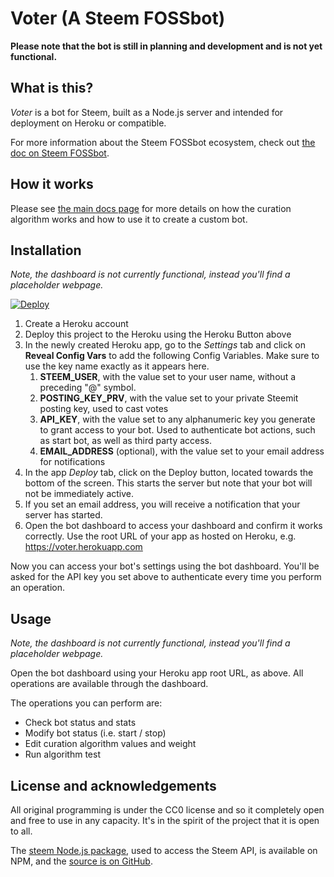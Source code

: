 # Voter (A Steem FOSSbot)

**Please note that the bot is still in planning and development and is not yet functional.**

## What is this?

_Voter_ is a bot for Steem, built as a Node.js server and intended for deployment on Heroku or compatible.

For more information about the Steem FOSSbot ecosystem, check out [the doc on Steem FOSSbot](/docs/steemfossbot.md).

## How it works

Please see [the main docs page](/docs/main.md) for more details on how the curation algorithm works and how to use it to create a custom bot.

## Installation

_Note, the dashboard is not currently functional, instead you'll find a placeholder webpage._

[![Deploy](https://www.herokucdn.com/deploy/button.png)](https://heroku.com/deploy?template=https://github.com/evm2p/steem-fossbot-voter)

1. Create a Heroku account
2. Deploy this project to the Heroku using the Heroku Button above
4. In the newly created Heroku app, go to the _Settings_ tab and click on **Reveal Config Vars** to add the following Config Variables. Make sure to use the key name exactly as it appears here.
	1. **STEEM_USER**, with the value set to your user name, without a preceding "@" symbol.
	2. **POSTING_KEY_PRV**, with the value set to your private Steemit posting key, used to cast votes
	3. **API_KEY**, with the value set to any alphanumeric key you generate to grant access to your bot. Used to authenticate bot actions, such as start bot, as well as third party access.
	4. **EMAIL_ADDRESS** (optional), with the value set to your email address for notifications
5. In the app _Deploy_ tab, click on the Deploy button, located towards the bottom of the screen. This starts the server but note that your bot will not be immediately active.
6. If you set an email address, you will receive a notification that your server has started.
7. Open the bot dashboard to access your dashboard and confirm it works correctly. Use the root URL of your app as hosted on Heroku, e.g. https://voter.herokuapp.com

Now you can access your bot's settings using the bot dashboard. You'll be asked for the API key you set above to authenticate every time you perform an operation.

## Usage

_Note, the dashboard is not currently functional, instead you'll find a placeholder webpage._

Open the bot dashboard using your Heroku app root URL, as above. All operations are available through the dashboard.

The operations you can perform are:

- Check bot status and stats
- Modify bot status (i.e. start / stop)
- Edit curation algorithm values and weight
- Run algorithm test

## License and acknowledgements

All original programming is under the CC0 license and so it completely open and free to use in any capacity. It's in the spirit of the project that it is open to all.

The [steem Node.js package](https://www.npmjs.com/package/steem), used to access the Steem API, is available on NPM, and the [source is on GitHub](https://github.com/adcpm/steem).